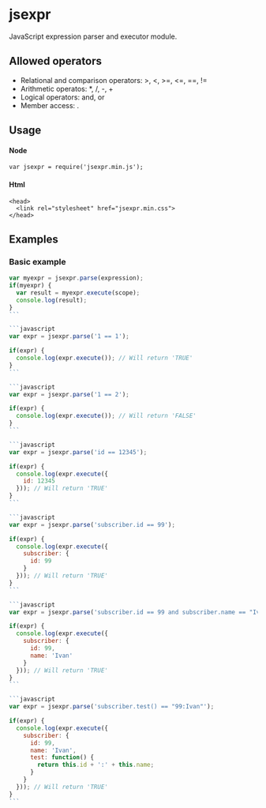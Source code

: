 # jsexpr

JavaScript expression parser and executor module. 

## Allowed operators
  - Relational and comparison operators: >, <, >=, <=, ==, !=
  - Arithmetic operatos: *, /, -, +
  - Logical operators: and, or
  - Member access: .
  
## Usage
#### Node
```
var jsexpr = require('jsexpr.min.js');
```
#### Html
```
<head>
  <link rel="stylesheet" href="jsexpr.min.css">
</head>
```

## Examples

### Basic example
````javascript
var myexpr = jsexpr.parse(expression);
if(myexpr) {
  var result = myexpr.execute(scope);
  console.log(result);
}
```

```javascript
var expr = jsexpr.parse('1 == 1');

if(expr) {
  console.log(expr.execute()); // Will return 'TRUE'
}
```

```javascript
var expr = jsexpr.parse('1 == 2');

if(expr) {
  console.log(expr.execute()); // Will return 'FALSE'
}
```

```javascript
var expr = jsexpr.parse('id == 12345');

if(expr) {
  console.log(expr.execute({
    id: 12345
  })); // Will return 'TRUE'
}
```

```javascript
var expr = jsexpr.parse('subscriber.id == 99');

if(expr) {
  console.log(expr.execute({
    subscriber: {
      id: 99
    }
  })); // Will return 'TRUE'
}
```

```javascript
var expr = jsexpr.parse('subscriber.id == 99 and subscriber.name == "Ivan"');

if(expr) {
  console.log(expr.execute({
    subscriber: {
      id: 99,
      name: 'Ivan'
    }
  })); // Will return 'TRUE'
}
```

```javascript
var expr = jsexpr.parse('subscriber.test() == "99:Ivan"');

if(expr) {
  console.log(expr.execute({
    subscriber: {
      id: 99,
      name: 'Ivan',
      test: function() {
        return this.id + ':' + this.name;
      }
    }
  })); // Will return 'TRUE'
}
```
